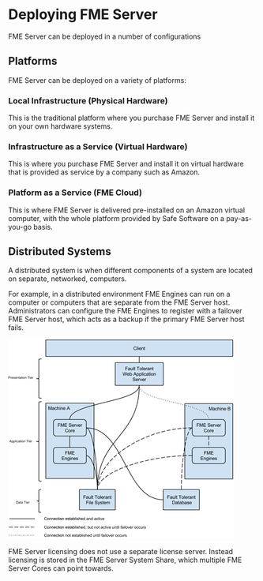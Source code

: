 # Deploying FME Server

FME Server can be deployed in a number of configurations 

## Platforms ##

FME Server can be deployed on a variety of platforms:

### Local Infrastructure (Physical Hardware) ###
This is the traditional platform where you purchase FME Server and install it on your own hardware systems.

### Infrastructure as a Service (Virtual Hardware) ###
This is where you purchase FME Server and install it on virtual hardware that is provided as service by a company such as Amazon.

### Platform as a Service (FME Cloud) ###
This is where FME Server is delivered pre-installed on an Amazon virtual computer, with the whole platform provided by Safe Software on a pay-as-you-go basis.


## Distributed Systems ##

A distributed system is when different components of a system are located on separate, networked, computers.

For example, in a distributed environment FME Engines can run on a computer or computers that are separate from the FME Server host. Administrators can configure the FME Engines to register with a failover FME Server host, which acts as a backup if the primary FME Server host fails.

![](./Images/Img1.006.DistributedSetupHalfScale.png)

FME Server licensing does not use a separate license server. Instead licensing is stored in the FME Server System Share, which multiple FME Server Cores can point towards.
